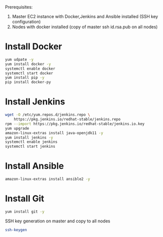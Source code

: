 Prerequisites:
1. Master EC2 instance with Docker,Jenkins and Ansible installed (SSH key configuration)
2. Nodes with docker installed (copy of master ssh id.rsa.pub on all nodes)


# Install Docker
```sh
yum udpate -y
yum install docker -y
systemctl enable docker
systemctl start docker
yum install pip -y
pip install docker-py
```

# Install Jenkins
```sh
wget -O /etc/yum.repos.d/jenkins.repo \
    https://pkg.jenkins.io/redhat-stable/jenkins.repo
rpm --import https://pkg.jenkins.io/redhat-stable/jenkins.io.key
yum upgrade
amazon-linux-extras install java-openjdk11 -y
yum install jenkins -y
systemctl enable jenkins
systemctl start jenkins
```

# Install Ansible 
```sh
amazon-linux-extras install ansible2 -y
```

# Install Git
```sh
yum install git -y
```

SSH key generation on master and copy to all nodes

```sh
ssh-keygen
```
